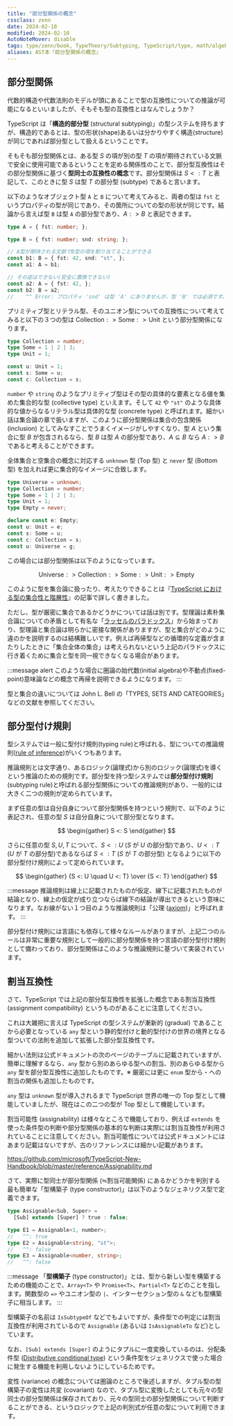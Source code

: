 ```yaml
---
title: "部分型関係の概念"
cssclass: zenn
date: 2024-02-10
modified: 2024-02-10
AutoNoteMover: disable
tags: type/zenn/book, TypeTheory/Subtyping, TypeScript/type, math/algebra
aliases: AST本『部分型関係の概念』
---
```


## 部分型関係

代数的構造や代数法則のモデルが頭にあることで型の互換性についての推論が可能になるといいましたが、そもそも型の互換性とはなんでしょうか？

TypeScript は「**構造的部分型** (structural subtyping)」の型システムを持ちますが、構造的であるとは、型の形状(shape)あるいは分かりやすく構造(structure)が同じであれば部分型として扱えるということです。

そもそも部分型関係とは、ある型 $S$ の項が別の型 $T$ の項が期待されている文脈で安全に使用可能であるということを定める関係性のことで、部分型互換性はその部分型関係に基づく**型同士の互換性の概念**です。部分型関係は $S <: T$ と表記して、このときに型 $S$ は型 $T$ の部分型 (subtype) であると言います。

以下のようなオブジェクト型 `A` と `B` について考えてみると、両者の型は `fst` というプロパティの型が同じであり、その箇所についての型の形状が同じです。結論から言えば型 `B` は型 `A` の部分型であり、$A :> B$ と表記できます。

```ts
type A = { fst: number; };

type B = { fst: number; snd: string; };

// A型が期待される文脈でB型の項を割り当てることができる
const b1: B = { fst: 42, snd: "st", };
const a1: A = b1;

// その逆はできない(安全に置換できない)
const a2: A = { fst: 42, };
const b2: B = a2;
//    ^^ Error: プロパティ 'snd' は型 'A' にありませんが、型 'B' では必須です。
```

プリミティブ型とリテラル型、そのユニオン型についての互換性について考えてみると以下の３つの型は $\text{Collection} :> \text{Some} :> \text{Unit}$ という部分型関係になります。

```ts
type Collection = number;
type Some = 1 | 2 | 3;
type Unit = 1;

const u: Unit = 1;
const s: Some = u;
const c: Collection = s;
```

`number` や `string` のようなプリミティブ型はその型の具体的な要素となる値を集めた集合的な型 (collective type) といえます。そして `42` や `"st"` のような具体的な値からなるリテラル型は具体的な型 (concrete type) と呼ばれます。細かい話は集合論の章で扱いますが、このように部分型関係は集合の包含関係 (inclusion) としてみなすことでうまくイメージがしやすくなり、型 $A$ という集合に型 $B$ が包含されるなら、型 $B$ は型 $A$ の部分型であり、$A \subseteq B$ なら $A :> B$ であると考えることができます。

全体集合と空集合の概念に対応する `unknown` 型 (Top 型) と `never` 型 (Bottom 型) を加えれば更に集合的なイメージに合致します。

```ts
type Universe = unknown;
type Collection = number;
type Some = 1 | 2 | 3;
type Unit = 1;
type Empty = never;

declare const e: Empty;
const u: Unit = e;
const s: Some = u;
const c: Collection = s;
const u: Universe = g;
```

この場合には部分型関係は以下のようになっています。

$$
\text{Universe} :> \text{Collection} :> \text{Some} :> \text{Unit} :> \text{Empty}
$$

このように型を集合論に扱ったり、考えたりできることは『[TypeScript における型の集合性と階層性](https://zenn.dev/estra/articles/typescript-type-set-hierarchy)』の記事で詳しく書きました。

ただし、型が厳密に集合であるかどうかについては話は別です。型理論は素朴集合論についての矛盾として有名な「[ラッセルのパラドックス](https://ja.wikipedia.org/wiki/%E3%83%A9%E3%83%83%E3%82%BB%E3%83%AB%E3%81%AE%E3%83%91%E3%83%A9%E3%83%89%E3%83%83%E3%82%AF%E3%82%B9)」から始まっており、型理論と集合論は明らかに密接な関係がありますが、型と集合がどのように違のかを説明するのは結構難しいです。例えば再帰型などの循環的な定義が含またりしたときに「集合全体の集合」は考えられないという上記のパラドックスに行き着くために集合と型を同一視できなくなる場合があります。

:::message alert
このような場合に圏論の始代数(initial algebra)や不動点(fixed-point)意味論などの概念で再帰を説明できるようになります。
:::

型と集合の違いについては John L. Bell の「TYPES, SETS AND CATEGORIES」などの文献を参照してください。

## 部分型付け規則

型システムでは一般に型付け規則(typing rule)と呼ばれる、型についての推論規則([rule of inference](https://en.wikipedia.org/wiki/Rule_of_inference))がいくつもあります。

推論規則とは文字通り、あるロジック(論理式)から別のロジック(論理式)を導くという推論のための規則です。部分型を持つ型システムでは**部分型付け規則**(subtyping rule)と呼ばれる部分型関係についての推論規則があり、一般的には大きく二つの規則が定められています。

まず任意の型は自分自身について部分型関係を持つという規則で、以下のように表記され、任意の型 $S$ は自分自身について部分型となります。

$$
\begin{gather}
S <: S
\end{gather}
$$

さらに任意の型 $S, U, T$ について、$S <: U$ ($S$ が $U$ の部分型)であり、$U <: T$ ($U$ が $T$ の部分型)であるならば $S <: T$ ($S$ が $T$ の部分型) となるように以下の部分型付け規則によって定められています。

$$
\begin{gather}
{S <: U \quad U <: T}
\over
{S <: T}
\end{gather}
$$

:::message
推論規則は線上に記載されたものが仮定、線下に記載されたものが結論となり、線上の仮定が成り立つならば線下の結論が導出できるという意味になります。なお線がない１つ目のような推論規則は「公理 ([axiom](https://en.wikipedia.org/wiki/Axiom))」と呼ばれます。
:::

部分型付け規則には言語にも依存して様々なルールがありますが、上記二つのルールは非常に重要な規則として一般的に部分型関係を持つ言語の部分型付け規則として備わっており、部分型関係はこのような推論規則に基づいて実装されています。

## 割当互換性

さて、TypeScript では上記の部分型互換性を拡張した概念である割当互換性 (assignment compatibility) というものがあることに注意してください。

これは大雑把に言えば TypeScript の型システムが漸新的 (gradual) であることから必要となっている `any` 型という静的型付けと動的型付けの世界の境界となる型ついての法則を追加して拡張した部分型互換性です。

細かい法則は公式ドキュメントの次のページのテーブルに記載されていますが、簡単に理解するなら、`any` 型から別のあらゆる型への割当、別のあらゆる型から `any` 型を部分型互換性に追加したものです。※ 厳密には更に `enum` 型から・への割当の関係も追加したものです。

`any` 型は `unknown` 型が導入されるまで TypeScript 世界の唯一の Top 型として機能していましたが、現在はこの二つの型が Top 型として機能しています。

割当可能性 (assignability) は様々なところで機能しており、例えば `extends` を使った条件型の判断や部分型関係の基本的な判断は実際には割当互換性が利用されていることに注意してください。割当可能性については公式ドキュメントにはあまり記載はないですが、古のリファレンスには細かい記載があります。

https://github.com/microsoft/TypeScript-New-Handbook/blob/master/reference/Assignability.md

さて、実際に型同士が部分型関係 (≒割当可能関係) にあるかどうかを判別する最も簡単な「型構築子 (type constructor)」は以下のようなジェネリクス型で定義できます。

```ts
type Assignable<Sub, Super> =
  [Sub] extends [Super] ? true : false;

type E1 = Assignable<1, number>;
//   ^^: true
type E2 = Assignable<string, "st">;
//   ^^: false
type E3 = Assignable<number, string>;
//   ^^: false
```

:::message
「**型構築子** (type constructor)」とは、型から新しい型を構築するための機能のことで、`Array<T>` や `Promise<T>`、`Partial<T>` などのことを指します。関数型の `=>` やユニオン型の `|`、インターセクション型の `&` なども型構築子に相当します。
:::

型構築子の名前は `IsSubtypeOf` などでもよいですが、条件型での判定には割当互換性が利用されているので `Assignable` (あるいは `IsAssignableTo` など)としています。

なお、`[Sub] extends [Super]` のようにタプルに一度変換しているのは、分配条件型 ([Distributive conditional type](https://www.typescriptlang.org/docs/handbook/2/conditional-types.html#distributive-conditional-types)) という条件型をジェネリクスで使った場合に発生する機能を利用しないようにしているためです。

変性 (variance) の概念については圏論のところで後述しますが、タプル型の型構築子の変性は共変 (covariant) なので、タプル型に変換したとしても元々の型同士の部分型関係は保存されており、元々の型同士の部分型関係について判断することができる、というロジックで上記の判別式が任意の型について利用できます。
